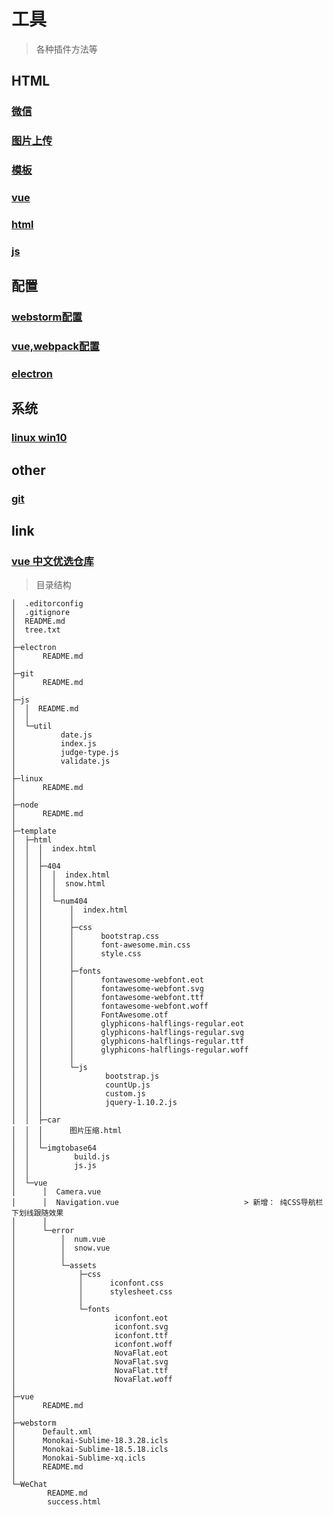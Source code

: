# 工具

> 各种插件方法等



## HTML

### [微信](./WeChat/)


### [图片上传](./imgtobase64/)


### [模板](./template/)


### [vue](./vue/template)


### [html](./html/)


### [js](./js/)



## 配置

### [webstorm配置](./webstorm/)


### [vue,webpack配置](./vue)


### [electron](./electron/)




## 系统

### [linux win10](./linux/)



## other

### [git](./git/)



## link

### [vue 中文优选仓库](https://www.jianshu.com/p/584e46bbb873)


> 目录结构
```
│  .editorconfig
│  .gitignore
│  README.md
│  tree.txt
│
├─electron
│      README.md
│
├─git
│      README.md
│
├─js
│  │  README.md
│  │
│  └─util
│          date.js
│          index.js
│          judge-type.js
│          validate.js
│
├─linux
│      README.md
│
├─node
│      README.md
│
├─template
│  ├─html
│  │  │  index.html
│  │  │
│  │  ├─404
│  │  │  │  index.html
│  │  │  │  snow.html
│  │  │  │
│  │  │  └─num404
│  │  │      │  index.html
│  │  │      │
│  │  │      ├─css
│  │  │      │      bootstrap.css
│  │  │      │      font-awesome.min.css
│  │  │      │      style.css
│  │  │      │
│  │  │      ├─fonts
│  │  │      │      fontawesome-webfont.eot
│  │  │      │      fontawesome-webfont.svg
│  │  │      │      fontawesome-webfont.ttf
│  │  │      │      fontawesome-webfont.woff
│  │  │      │      FontAwesome.otf
│  │  │      │      glyphicons-halflings-regular.eot
│  │  │      │      glyphicons-halflings-regular.svg
│  │  │      │      glyphicons-halflings-regular.ttf
│  │  │      │      glyphicons-halflings-regular.woff
│  │  │      │
│  │  │      └─js
│  │  │              bootstrap.js
│  │  │              countUp.js
│  │  │              custom.js
│  │  │              jquery-1.10.2.js
│  │  │
│  │  ├─car
│  │  │      图片压缩.html
│  │  │
│  │  └─imgtobase64
│  │          build.js
│  │          js.js
│  │
│  └─vue
│      │  Camera.vue
│      │  Navigation.vue                            > 新增： 纯CSS导航栏下划线跟随效果
│      │
│      └─error
│          │  num.vue
│          │  snow.vue
│          │
│          └─assets
│              ├─css
│              │      iconfont.css
│              │      stylesheet.css
│              │
│              └─fonts
│                      iconfont.eot
│                      iconfont.svg
│                      iconfont.ttf
│                      iconfont.woff
│                      NovaFlat.eot
│                      NovaFlat.svg
│                      NovaFlat.ttf
│                      NovaFlat.woff
│
├─vue
│      README.md
│
├─webstorm
│      Default.xml
│      Monokai-Sublime-18.3.28.icls
│      Monokai-Sublime-18.5.18.icls
│      Monokai-Sublime-xq.icls
│      README.md
│
└─WeChat
        README.md
        success.html

```

